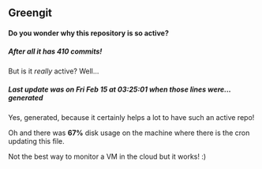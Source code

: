## Greengit

#### Do you wonder why this repository is so active?

##### After all it has 410 commits!

But is it *really* active? Well...

##### Last update was on Fri Feb 15 at 03:25:01 when those lines were... generated

Yes, generated, because it certainly helps a lot to have such an active repo!

Oh and there was **67%** disk usage on the machine
where there is the cron updating this file.

Not the best way to monitor a VM in the cloud but it works! :)
